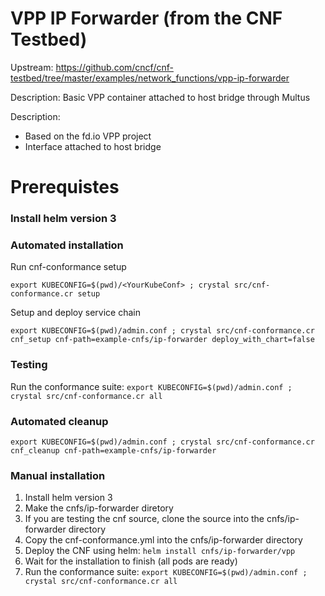 # VPP IP Forwarder (from the CNF Testbed)

Upstream: https://github.com/cncf/cnf-testbed/tree/master/examples/network_functions/vpp-ip-forwarder

Description: Basic VPP container attached to host bridge through Multus

Description:
- Based on the fd.io VPP project
- Interface attached to host bridge

# Prerequistes
### Install helm version 3

### Automated installation
Run cnf-conformance setup 
```
export KUBECONFIG=$(pwd)/<YourKubeConf> ; crystal src/cnf-conformance.cr setup
```

Setup and deploy  service chain
```
export KUBECONFIG=$(pwd)/admin.conf ; crystal src/cnf-conformance.cr cnf_setup cnf-path=example-cnfs/ip-forwarder deploy_with_chart=false
```

### Testing
Run the conformance suite: `export KUBECONFIG=$(pwd)/admin.conf ; crystal src/cnf-conformance.cr all`

### Automated cleanup
```
export KUBECONFIG=$(pwd)/admin.conf ; crystal src/cnf-conformance.cr cnf_cleanup cnf-path=example-cnfs/ip-forwarder
```

### Manual installation
1. Install helm version 3
1. Make the cnfs/ip-forwarder diretory 
1. If you are testing the cnf source, clone the source into the cnfs/ip-forwarder directory
1. Copy the cnf-conformance.yml into the cnfs/ip-forwarder directory
1. Deploy the CNF using helm: `helm install cnfs/ip-forwarder/vpp`
1. Wait for the installation to finish (all pods are ready)
1. Run the conformance suite: `export KUBECONFIG=$(pwd)/admin.conf ; crystal src/cnf-conformance.cr all`


  
